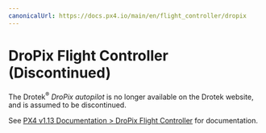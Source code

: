 ```yaml
---
canonicalUrl: https://docs.px4.io/main/en/flight_controller/dropix
---
```


# DroPix Flight Controller (Discontinued)

The Drotek<sup>&reg;</sup> _DroPix autopilot_ is no longer available on the Drotek website, and is assumed to be discontinued.

See [PX4 v1.13 Documentation > DroPix Flight Controller](https://docs.px4.io/v1.13/en/flight_controller/dropix.html) for documentation.

